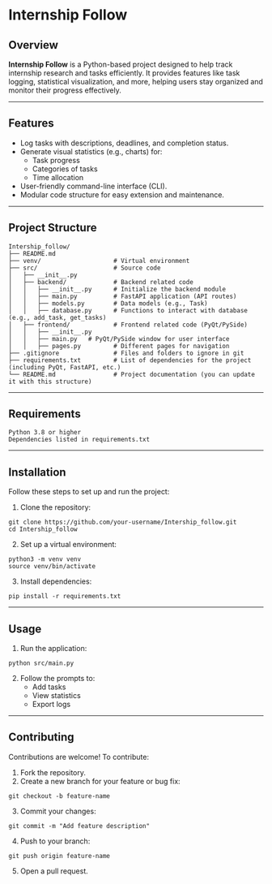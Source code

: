 # Internship Follow

## Overview
**Internship Follow** is a Python-based project designed to help track internship research and tasks efficiently. It provides features like task logging, statistical visualization, and more, helping users stay organized and monitor their progress effectively.

---

## Features
- Log tasks with descriptions, deadlines, and completion status.
- Generate visual statistics (e.g., charts) for:
  - Task progress
  - Categories of tasks
  - Time allocation
- User-friendly command-line interface (CLI).
- Modular code structure for easy extension and maintenance.

---

## Project Structure
```plaintext
Intership_follow/
├── README.md
├── venv/                    # Virtual environment
├── src/                     # Source code
│   ├── __init__.py 
│   ├── backend/             # Backend related code
│   │   ├── __init__.py      # Initialize the backend module
│   │   ├── main.py          # FastAPI application (API routes)
│   │   ├── models.py        # Data models (e.g., Task)
│   │   ├── database.py      # Functions to interact with database (e.g., add_task, get_tasks)
│   ├── frontend/            # Frontend related code (PyQt/PySide)
│   │   ├── __init__.py
│   │   ├── main.py   # PyQt/PySide window for user interface
│   │   ├── pages.py         # Different pages for navigation
├── .gitignore               # Files and folders to ignore in git
├── requirements.txt         # List of dependencies for the project (including PyQt, FastAPI, etc.)
└── README.md                # Project documentation (you can update it with this structure)

```

---

## Requirements

    Python 3.8 or higher
    Dependencies listed in requirements.txt

---

## Installation

Follow these steps to set up and run the project:

  1. Clone the repository:

    git clone https://github.com/your-username/Intership_follow.git
    cd Intership_follow

  2. Set up a virtual environment:

    python3 -m venv venv
    source venv/bin/activate

  3. Install dependencies:

    pip install -r requirements.txt

---

## Usage

  1. Run the application:

    python src/main.py

  2. Follow the prompts to:
       - Add tasks
       - View statistics
       - Export logs

---

## Contributing

Contributions are welcome! To contribute:

  1. Fork the repository.
  2. Create a new branch for your feature or bug fix:

    git checkout -b feature-name

  3. Commit your changes:

    git commit -m "Add feature description"

  4. Push to your branch:

    git push origin feature-name

  5. Open a pull request.
